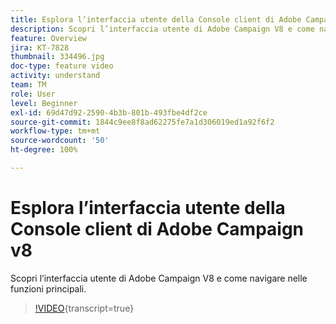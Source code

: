 ```yaml
---
title: Esplora l’interfaccia utente della Console client di Adobe Campaign v8
description: Scopri l’interfaccia utente di Adobe Campaign V8 e come navigare nelle funzioni principali.
feature: Overview
jira: KT-7828
thumbnail: 334496.jpg
doc-type: feature video
activity: understand
team: TM
role: User
level: Beginner
exl-id: 69d47d92-2590-4b3b-801b-493fbe4df2ce
source-git-commit: 1844c9ee8f8ad62275fe7a1d306019ed1a92f6f2
workflow-type: tm+mt
source-wordcount: '50'
ht-degree: 100%

---
```


# Esplora l’interfaccia utente della Console client di Adobe Campaign v8

Scopri l’interfaccia utente di Adobe Campaign V8 e come navigare nelle funzioni principali.

>[!VIDEO](https://video.tv.adobe.com/v/3426438?quality=12&learn=on&captions=ita){transcript=true}
